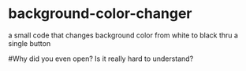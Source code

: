 # background-color-changer
a small code that changes background color from white to black thru a single button

#Why did you even open? Is it really hard to understand?
